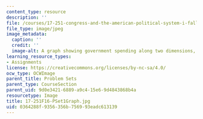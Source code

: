 ```yaml
---
content_type: resource
description: ''
file: /courses/17-251-congress-and-the-american-political-system-i-fall-2016/0364288f9356356b756993eadc613139_17-251F16-PSet1Graph.jpg
file_type: image/jpeg
image_metadata:
  caption: ''
  credit: ''
  image-alt: A graph showing government spending along two dimensions, guns and butter.
learning_resource_types:
- Assignments
license: https://creativecommons.org/licenses/by-nc-sa/4.0/
ocw_type: OCWImage
parent_title: Problem Sets
parent_type: CourseSection
parent_uid: 9d0e3421-6889-a9c4-15e6-9d4843868b4a
resourcetype: Image
title: 17-251F16-PSet1Graph.jpg
uid: 0364288f-9356-356b-7569-93eadc613139
---
```

